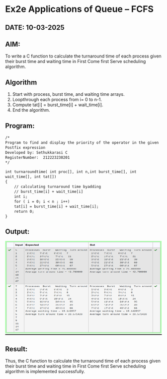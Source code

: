 # Ex2e Applications of Queue – FCFS
## DATE: 10-03-2025
## AIM:
To write a C function to calculate the turnaround time of each process given their burst time and waiting time in First Come first Serve scheduling algorithm.
## Algorithm
1.	Start with process, burst time, and waiting time arrays.
2.	Loopthrough each process from i= 0 to n-1.
3.	Compute tat[i] = burst_time[i] + wait_time[i].
4.	End the algorithm.


## Program:
```
/*
Program to find and display the priority of the operator in the given Postfix expression
Developed by: Sethukkarasi C
RegisterNumber:  212223230201
*/
```

```
int turnaroundtime( int proc[], int n,int burst_time[], int wait_time[], int tat[]) 
{
    // calculating turnaround time byadding
    // burst_time[i] + wait_time[i] 
    int i;
    for ( i = 0; i < n ; i++)
    tat[i] = burst_time[i] + wait_time[i]; 
    return 0;
}

```

## Output:

![output](image-4.png)

## Result:
Thus, the C function to calculate the turnaround time of each process given their burst time and waiting time in First Come first Serve scheduling algorithm is implemented successfully.
